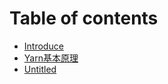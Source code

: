 # Table of contents

* [Introduce](README.md)
* [Yarn基本原理](yarn-ji-ben-yuan-li.md)
* [Untitled](untitled.md)

